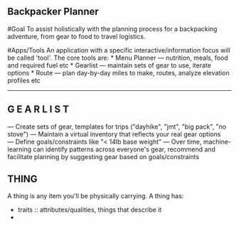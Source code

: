Backpacker Planner
-------------------------------------
#Goal
To assist holistically with the planning process for a backpacking adventure, from gear to food to travel logistics.

#Apps/Tools
An application with a specific interactive/information focus will be called 'tool'.
The core tools are:
    * Menu Planner — nutrition, meals, food and required fuel etc
    * Gearlist — maintain sets of gear to use, iterate options
    * Route — plan day-by-day miles to make, routes, analyze elevation profiles etc


-------------------------------------------
G E A R L I S T
-------------------------------------------

— Create sets of gear, templates for trips ("dayhike", "jmt", "big pack", "no stove")
— Maintain a virtual inventory that reflects your real gear options
— Define goals/constraints like "< 14lb base weight"
— Over time, machine-learning can identify patterns across everyone's gear, recommend and facilitate planning by suggesting gear based on goals/constraints


THING
-------
A thing is any item you'll be physically carrying.
A thing has:
- traits :: attributes/qualities, things that describe it
-